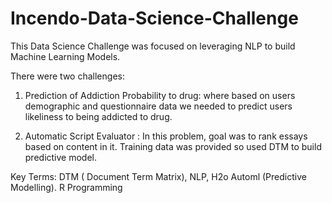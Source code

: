 # Incendo-Data-Science-Challenge

This Data Science Challenge was focused on leveraging NLP to build Machine Learning Models.

There were two challenges:

1.  Prediction of Addiction Probability to drug:  where based on users demographic and questionnaire data we needed to predict users likeliness to being addicted to drug.

2.  Automatic Script Evaluator : In this problem, goal was to rank essays based on content in it. Training data was provided so used DTM to build predictive model.

Key Terms: DTM  ( Document Term Matrix), NLP, H2o Automl (Predictive Modelling). R Programming
